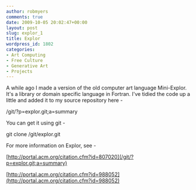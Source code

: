 ```yaml
---
author: robmyers
comments: true
date: 2009-10-05 20:02:47+00:00
layout: post
slug: explor_1
title: Explor
wordpress_id: 1802
categories:
- Art Computing
- Free Culture
- Generative Art
- Projects
---
```


A while ago I made a version of the old computer art language Mini-Explor. It's a library or domain specific language in Fortran. I've tidied the code up a little and added it to my source repository here -  
  
/git/?p=explor.git;a=summary  
  
You can get it using git -  
  
git clone /git/explor.git  
  
For more information on Explor, see -  
  
[http://portal.acm.org/citation.cfm?id=807020](/git/?p=explor.git;a=summary)  
  
[http://portal.acm.org/citation.cfm?id=988052](http://portal.acm.org/citation.cfm?id=988052)  
  


